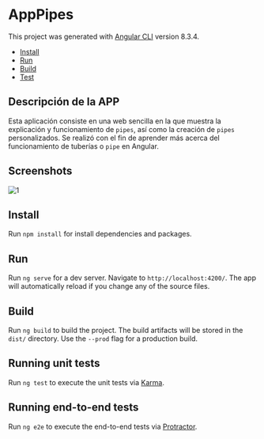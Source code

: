 # AppPipes

This project was generated with [Angular CLI](https://github.com/angular/angular-cli) version 8.3.4.

- [Install](#install)
- [Run](#Run)
- [Build](#Build)
- [Test](#Running-unit-tests)

## Descripción de la APP

Esta aplicación consiste en una web sencilla en la que muestra la explicación y funcionamiento de `pipes`, así como la creación de `pipes` personalizados.
Se realizó con el fin de aprender más acerca del funcionamiento de tuberías o `pipe` en Angular.

## Screenshots

![1](https://user-images.githubusercontent.com/24251638/65130173-72896300-d9c2-11e9-8a58-292fb6a8b4b2.jpg)

## Install

Run `npm install` for install dependencies and packages.

## Run

Run `ng serve` for a dev server. Navigate to `http://localhost:4200/`. The app will automatically reload if you change any of the source files.

## Build

Run `ng build` to build the project. The build artifacts will be stored in the `dist/` directory. Use the `--prod` flag for a production build.

## Running unit tests

Run `ng test` to execute the unit tests via [Karma](https://karma-runner.github.io).

## Running end-to-end tests

Run `ng e2e` to execute the end-to-end tests via [Protractor](http://www.protractortest.org/).
